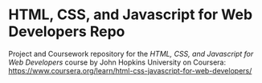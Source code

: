# HTML, CSS, and Javascript for Web Developers Repo

Project and Coursework repository for the _HTML, CSS, and Javascript for Web Developers_ course by John Hopkins University on Coursera: https://www.coursera.org/learn/html-css-javascript-for-web-developers/
